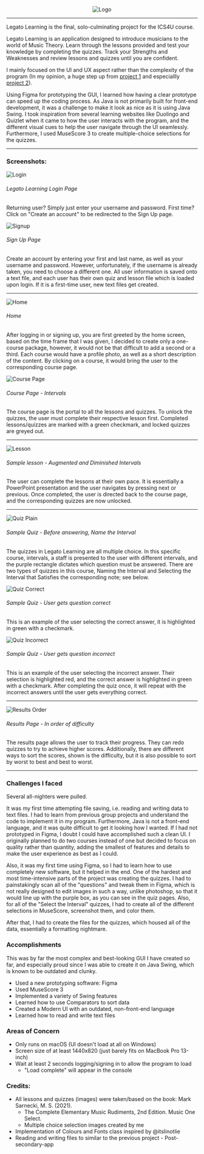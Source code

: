 <p align="center"><img src="https://user-images.githubusercontent.com/36178603/112568788-694c3400-8db9-11eb-832a-8794e347465e.png" alt="Logo"></p>

---

Legato Learning is the final, solo-culminating project for the ICS4U course. 

Legato Learning is an application designed to introduce musicians to the world of Music Theory.
Learn through the lessons provided and test your knowledge by completing the quizzes.
Track your Strengths and Weaknesses and review lessons and quizzes until you are confident.

I mainly focused on the UI and UX aspect rather than the complexity of the program (In my opinion, a huge step up from [project 1](https://github.com/JacobPamintuan/Legato-Learning) and especiallly [project 2](https://github.com/JacobPamintuan/Post-Secondary-App/tree/main/src/postApp)). 

Using Figma for prototyping the GUI, I learned how having a clear prototype can speed up the coding process. As Java is not primarily built for front-end development, it was a challenge to make it look as nice as it is using Java Swing. 
I took inspiration from several learning websites like Duolingo and Quizlet when it came to how the user interacts with the program, and the different visual cues to help the user navigate through the UI seamlessly. Furthermore, I used MuseScore 3 to create multiple-choice selections for the quizzes.

---

### Screenshots:
![Login](https://user-images.githubusercontent.com/36178603/112567227-dca07680-8db6-11eb-9581-190f4e69df90.png)
###### Legato Learning Login Page

Returning user? Simply just enter your username and password. First time? Click on "Create an account" to be redirected to the Sign Up page.


![Signup](https://user-images.githubusercontent.com/36178603/112568420-d612fe80-8db8-11eb-9525-744f0e49c96e.png)
###### Sign Up Page

Create an account by entering your first and last name, as well as your username and password. However, unfortunately, if the username is already taken, you need to choose a different one.
All user information is saved onto a text file, and each user has their own quiz and lesson file which is loaded upon login. If it is a first-time user, new text files get created.

---

![Home](https://user-images.githubusercontent.com/36178603/112568050-43725f80-8db8-11eb-96c9-c9b2a3e11b5d.png)
###### Home

After logging in or signing up, you are first greeted by the home screen, based on the time frame that I was given, I decided to create only a one-course package, however, it would not be that difficult to add a second or a third. Each course would have a profile photo, as well as a short description of the content. By clicking on a course, it would bring the user to the corresponding course page.


![Course Page](https://user-images.githubusercontent.com/36178603/112569828-47ec4780-8dbb-11eb-86af-60e92e6af7b0.png)
###### Course Page - Intervals

The course page is the portal to all the lessons and quizzes. To unlock the quizzes, the user must complete their respective lesson first. Completed lessons/quizzes are marked with a green checkmark, and locked quizzes are greyed out.

---

![Lesson](https://user-images.githubusercontent.com/36178603/112570044-b03b2900-8dbb-11eb-9c3a-5e2f712eb86b.png)
###### Sample lesson - Augmented and Diminished Intervals

The user can complete the lessons at their own pace. It is essentially a PowerPoint presentation and the user navigates by pressing next or previous. Once completed, the user is directed back to the course page, and the corresponding quizzes are now unlocked. 

---

![Quiz Plain](https://user-images.githubusercontent.com/36178603/112570377-4f602080-8dbc-11eb-93f9-769127ed4e62.png)
###### Sample Quiz - Before answering, Name the Interval

The quizzes in Legato Learning are all multiple choice. In this specific course, intervals, a staff is presented to the user with different intervals, and the purple rectangle dictates which question must be answered. There are two types of quizzes in this course, Naming the Interval and Selecting the Interval that Satisfies the corresponding note; see below.


![Quiz Correct](https://user-images.githubusercontent.com/36178603/112570173-ed9fb680-8dbb-11eb-934c-36f6acbac3c0.png)
###### Sample Quiz - User gets question correct

This is an example of the user selecting the correct answer, it is highlighted in green with a checkmark. 


![Quiz Incorrect](https://user-images.githubusercontent.com/36178603/112570635-ca293b80-8dbc-11eb-9410-9aef87a18092.png)
###### Sample Quiz - User gets question incorrect

This is an example of the user selecting the incorrect answer. Their selection is highlighted red, and the correct answer is highlighted in green with a checkmark. After completing the quiz once, it will repeat with the incorrect answers until the user gets everything correct.

---

![Results Order](https://user-images.githubusercontent.com/36178603/112571005-8125b700-8dbd-11eb-9872-a4b844e9cb4b.png)
###### Results Page - In order of difficulty

The results page allows the user to track their progress. They can redo quizzes to try to achieve higher scores. Additionally, there are different ways to sort the scores, shown is the difficulty, but it is also possible to sort by worst to best and best to worst. 

---

### Challenges I faced

Several all-nighters were pulled.

It was my first time attempting file saving, i.e. reading and writing data to text files. I had to learn from previous group projects and understand the code to implement it in my program. Furthermore, Java is not a front-end language, and it was quite difficult to get it looking how I wanted. If I had not prototyped in Figma, I doubt I could have accomplished such a clean UI. I originally planned to do two courses instead of one but decided to focus on quality rather than quantity, adding the smallest of features and details to make the user experience as best as I could.

Also, it was my first time using Figma, so I had to learn how to use completely new software, but it helped in the end. 
One of the hardest and most time-intensive parts of the project was creating the quizzes. I had to painstakingly scan all of the "questions" and tweak them in Figma, which is not really designed to edit images in such a way, unlike photoshop, so that it would line up with the purple box, as you can see in the quiz pages. Also, for all of the "Select the Interval" quizzes, I had to create all of the different selections in MuseScore, screenshot them, and color them.

After that, I had to create the files for the quizzes, which housed all of the data, essentially a formatting nightmare. 

### Accomplishments

This was by far the most complex and best-looking GUI I have created so far, and especially proud since I was able to create it on Java Swing, which is known to be outdated and clunky. 

- Used a new prototyping software: Figma
- Used MuseScore 3
- Implemented a variety of Swing features
- Learned how to use Comparators to sort data
- Created a Modern UI with an outdated, non-front-end language
- Learned how to read and write text files

### Areas of Concern
  - Only runs on macOS (UI doesn't load at all on Windows)
  - Screen size of at least 1440x820 (just barely fits on MacBook Pro 13-inch)
  - Wait at least 2 seconds logging/signing in to allow the program to load
      - "Load complete" will appear in the console

### Credits:
  - All lessons and quizzes (images) were taken/based on the book: Mark Sarnecki, M. S. (2021). 
      - The Complete Elementary Music Rudiments, 2nd Edition. Music One Select. 
      - Multiple choice selection images created by me
  - Implementation of Colours and Fonts class inspired by @itslinotlie
  - Reading and writing files to similar to the previous project - Post-secondary-app
